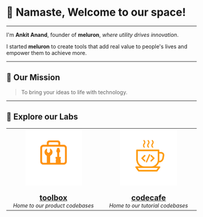 # 🙏 Namaste, Welcome to our space!

---

I'm **Ankit Anand**, founder of **meluron**, *where utility drives innovation*.  

I started **meluron** to create tools that add real value to people's lives and empower them to achieve more.

---

## 🎯 Our Mission  

> To bring your ideas to life with technology.

---

## 🚀 Explore our Labs  

<table>
  <tr>
    <td align="center" width="300">
      <a href="https://github.com/meluron-toolbox">
        <img src="https://raw.githubusercontent.com/meluron/assets/refs/heads/main/logos/meluron-toolbox/orig.png" width="150" alt="toolbox" />
        <br /><br />
        <strong style="font-size:20px;">toolbox</strong>
      </a>
      <br />
      <em>Home to our product codebases</em>
    </td>
    <td align="center" width="300">
      <a href="https://github.com/meluron-codecafe">
        <img src="https://raw.githubusercontent.com/meluron/assets/refs/heads/main/logos/meluron-codecafe/orig.png" width="150" alt="codecafe" />
        <br /><br />
        <strong style="font-size:20px;">codecafe</strong>
      </a>
      <br />
      <em>Home to our tutorial codebases</em>
    </td>
  </tr>
</table>
